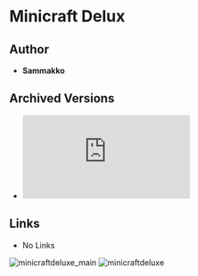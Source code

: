 <detail>

# Minicraft Delux 
  
>
  
## Author 
- **Sammakko** 

## Archived Versions 
- ![Minicraft Delux - 1.20](https://github.com/masato462/Minicraft-Rebuild-and-Mod-Archives/raw/master/minicraft_archives/Minicraft%20Mods/Minicraft%20Delux/minicraft_delux.jar) 

## Links
- No Links

![minicraftdeluxe_main](https://github.com/masato462/Minicraft-Rebuild-and-Mod-Archives/blob/master/minicraft_archives/readme_shot/minicraftdeluxe_main.png)
![minicraftdeluxe](https://github.com/masato462/Minicraft-Rebuild-and-Mod-Archives/blob/master/minicraft_archives/readme_shot/minicraftdeluxe.png)
</detail>
<p>

<detail>